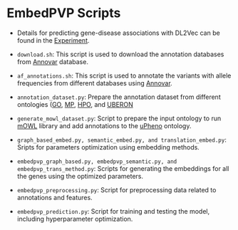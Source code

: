 # EmbedPVP Scripts

- Details for predicting gene-disease associations with DL2Vec can be found in the [Experiment](https://github.com/bio-ontology-research-group/DL2Vec/tree/master/Experiment).

- `download.sh`: 
This script is used to download the annotation databases from [Annovar](https://annovar.openbioinformatics.org/en/latest/) database.

- `af_annotations.sh`:
This script is used to annotate the variants with allele frequencies from different databases using [Annovar](https://annovar.openbioinformatics.org/en/latest/).

- `annotation_dataset.py`: 
Prepare the annotation dataset from different ontologies ([GO](http://geneontology.org/docs/download-go-annotations/), [MP](http://www.informatics.jax.org/vocab/mp_ontology), [HPO](https://hpo.jax.org/app/download/annotation), and [UBERON](https://www.ebi.ac.uk/ols/ontologies/uberon)

- `generate_mowl_dataset.py`: 
Script to prepare the input ontology to run [mOWL](https://github.com/bio-ontology-research-group/mowl) library and add annotations to the [uPheno](https://zenodo.org/records/3710690) ontology.

- `graph_based_embed.py, semantic_embed.py, and translation_embed.py`: 
Sripts for parameters optimization using embedding methods.

- `embedpvp_graph_based.py, embedpvp_semantic.py, and embedpvp_trans_method.py`: 
Scripts for generating the embeddings for all the genes using the optimized parameters.

- `embedpvp_preprocessing.py`: 
Script for preprocessing data related to annotations and features.

- `embedpvp_prediction.py`: 
Script for training and testing the model, including hyperparameter optimization.

